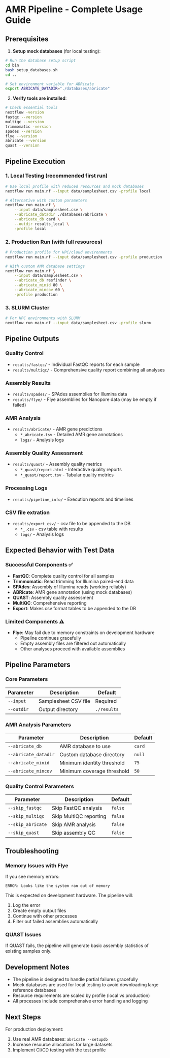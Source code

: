 # AMR Pipeline - Complete Usage Guide

## Prerequisites

1. **Setup mock databases** (for local testing):
```bash
# Run the database setup script
cd bin
bash setup_databases.sh
cd ..

# Set environment variable for ABRicate
export ABRICATE_DATADIR="./databases/abricate"
```

2. **Verify tools are installed**:
```bash
# Check essential tools
nextflow -version
fastqc --version
multiqc --version
trimmomatic -version
spades --version
flye --version
abricate --version
quast --version
```

## Pipeline Execution

### 1. Local Testing (recommended first run)
```bash
# Use local profile with reduced resources and mock databases
nextflow run main.nf --input data/samplesheet.csv -profile local

# Alternative with custom parameters
nextflow run main.nf \
    --input data/samplesheet.csv \
    --abricate_datadir ./databases/abricate \
    --abricate_db card \
    --outdir results_local \
    -profile local
```

### 2. Production Run (with full resources)
```bash
# Production profile for HPC/cloud environments
nextflow run main.nf --input data/samplesheet.csv -profile production

# With custom AMR database settings
nextflow run main.nf \
    --input data/samplesheet.csv \
    --abricate_db resfinder \
    --abricate_minid 80 \
    --abricate_mincov 60 \
    -profile production
```

### 3. SLURM Cluster
```bash
# For HPC environments with SLURM
nextflow run main.nf --input data/samplesheet.csv -profile slurm
```

## Pipeline Outputs

### Quality Control
- `results/fastqc/` - Individual FastQC reports for each sample
- `results/multiqc/` - Comprehensive quality report combining all analyses

### Assembly Results
- `results/spades/` - SPAdes assemblies for Illumina data
- `results/flye/` - Flye assemblies for Nanopore data (may be empty if failed)

### AMR Analysis
- `results/abricate/` - AMR gene predictions
  - `*_abricate.tsv` - Detailed AMR gene annotations
  - `logs/` - Analysis logs

### Assembly Quality Assessment
- `results/quast/` - Assembly quality metrics
  - `*_quast/report.html` - Interactive quality reports
  - `*_quast/report.tsv` - Tabular quality metrics

### Processing Logs
- `results/pipeline_info/` - Execution reports and timelines

### CSV file extration
- `results/export_csv/` - csv file to be appended to the DB
  - `*_.csv` - csv table with results
  - `logs/` - Analysis logs

## Expected Behavior with Test Data

### Successful Components ✅
- **FastQC**: Complete quality control for all samples
- **Trimmomatic**: Read trimming for Illumina paired-end data
- **SPAdes**: Assembly of Illumina reads (working reliably)
- **ABRicate**: AMR gene annotation (using mock databases)
- **QUAST**: Assembly quality assessment
- **MultiQC**: Comprehensive reporting
- **Export**: Makes csv format tables to be appended to the DB

### Limited Components ⚠️
- **Flye**: May fail due to memory constraints on development hardware
  - Pipeline continues gracefully
  - Empty assembly files are filtered out automatically
  - Other analyses proceed with available assemblies

## Pipeline Parameters

### Core Parameters
| Parameter | Description | Default |
|-----------|-------------|---------|
| `--input` | Samplesheet CSV file | Required |
| `--outdir` | Output directory | `./results` |

### AMR Analysis Parameters
| Parameter | Description | Default |
|-----------|-------------|---------|
| `--abricate_db` | AMR database to use | `card` |
| `--abricate_datadir` | Custom database directory | `null` |
| `--abricate_minid` | Minimum identity threshold | `75` |
| `--abricate_mincov` | Minimum coverage threshold | `50` |

### Quality Control Parameters
| Parameter | Description | Default |
|-----------|-------------|---------|
| `--skip_fastqc` | Skip FastQC analysis | `false` |
| `--skip_multiqc` | Skip MultiQC reporting | `false` |
| `--skip_abricate` | Skip AMR analysis | `false` |
| `--skip_quast` | Skip assembly QC | `false` |

## Troubleshooting

### Memory Issues with Flye
If you see memory errors:
```
ERROR: Looks like the system ran out of memory
```
This is expected on development hardware. The pipeline will:
1. Log the error
2. Create empty output files
3. Continue with other processes
4. Filter out failed assemblies automatically

### QUAST Issues
If QUAST fails, the pipeline will generate basic assembly statistics of existing samples only.

## Development Notes

- The pipeline is designed to handle partial failures gracefully
- Mock databases are used for local testing to avoid downloading large reference databases
- Resource requirements are scaled by profile (local vs production)
- All processes include comprehensive error handling and logging

## Next Steps

For production deployment:
1. Use real AMR databases: `abricate --setupdb`
2. Increase resource allocations for large datasets
3. Implement CI/CD testing with the test profile
